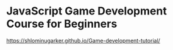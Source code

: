 ﻿# JavaScript Game Development Course for Beginners

https://shlominugarker.github.io/Game-development-tutorial/
